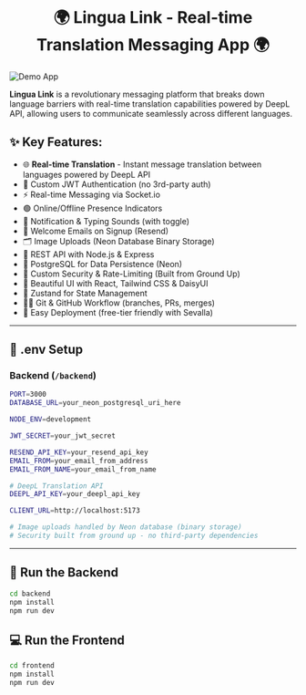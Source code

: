 <h1 align="center">🌍 Lingua Link - Real-time Translation Messaging App 🌍</h1>

![Demo App](/frontend/public/screenshot-for-readme.png)

**Lingua Link** is a revolutionary messaging platform that breaks down language barriers with real-time translation capabilities powered by DeepL API, allowing users to communicate seamlessly across different languages.

## ✨ Key Features:

- 🌐 **Real-time Translation** - Instant message translation between languages powered by DeepL API
- 🔐 Custom JWT Authentication (no 3rd-party auth)
- ⚡ Real-time Messaging via Socket.io
- 🟢 Online/Offline Presence Indicators
- 🔔 Notification & Typing Sounds (with toggle)
- 📨 Welcome Emails on Signup (Resend)
- 🗂️ Image Uploads (Neon Database Binary Storage)
- 🧰 REST API with Node.js & Express
- 🧱 PostgreSQL for Data Persistence (Neon)
- 🚦 Custom Security & Rate-Limiting (Built from Ground Up)
- 🎨 Beautiful UI with React, Tailwind CSS & DaisyUI
- 🧠 Zustand for State Management
- 🧑‍💻 Git & GitHub Workflow (branches, PRs, merges)
- 🚀 Easy Deployment (free-tier friendly with Sevalla)

---

## 🧪 .env Setup

### Backend (`/backend`)

```bash
PORT=3000
DATABASE_URL=your_neon_postgresql_uri_here

NODE_ENV=development

JWT_SECRET=your_jwt_secret

RESEND_API_KEY=your_resend_api_key
EMAIL_FROM=your_email_from_address
EMAIL_FROM_NAME=your_email_from_name

# DeepL Translation API
DEEPL_API_KEY=your_deepl_api_key

CLIENT_URL=http://localhost:5173

# Image uploads handled by Neon database (binary storage)
# Security built from ground up - no third-party dependencies
```

---

## 🔧 Run the Backend

```bash
cd backend
npm install
npm run dev
```

## 💻 Run the Frontend

```bash
cd frontend
npm install
npm run dev
```
